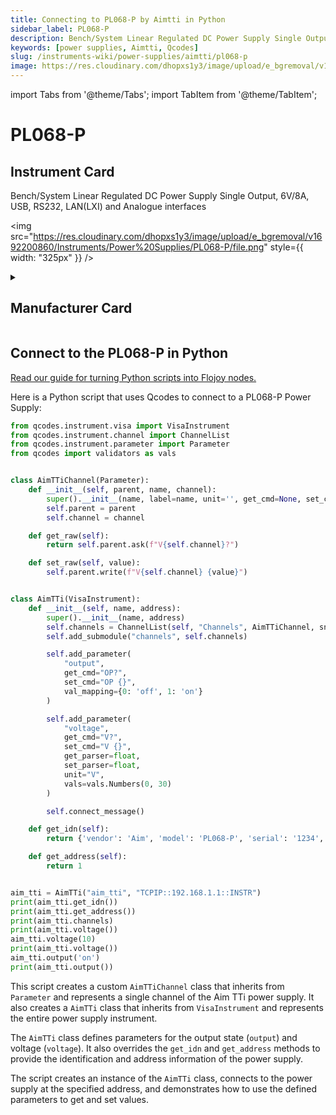 ```yaml
---
title: Connecting to PL068-P by Aimtti in Python
sidebar_label: PL068-P
description: Bench/System Linear Regulated DC Power Supply Single Output, 6V/8A, USB, RS232, LAN(LXI) and Analogue interfaces
keywords: [power supplies, Aimtti, Qcodes]
slug: /instruments-wiki/power-supplies/aimtti/pl068-p
image: https://res.cloudinary.com/dhopxs1y3/image/upload/e_bgremoval/v1692200860/Instruments/Power%20Supplies/PL068-P/file.png
---
```


import Tabs from '@theme/Tabs';
import TabItem from '@theme/TabItem';

# PL068-P

## Instrument Card

<div className="flex">

<div>

Bench/System Linear Regulated DC Power Supply Single Output, 6V/8A, USB, RS232, LAN(LXI) and Analogue interfaces

</div>

<img src="https://res.cloudinary.com/dhopxs1y3/image/upload/e_bgremoval/v1692200860/Instruments/Power%20Supplies/PL068-P/file.png" style={{ width: "325px" }} />

</div>

<details>
<summary><h2>Manufacturer Card</h2></summary>

<img src="https://res.cloudinary.com/dhopxs1y3/image/upload/e_bgremoval/v1692125963/Instruments/Vendor%20Logos/Aimtti.png" style={{ width: "100%", height: "200px",objectFit: "cover" }} />

TTi (Thurlby Thandar Instruments) is a leading manufacturer of electronic test and measurement instruments. These products are sold throughout the world via carefully selected distributors and agents in each country. We are located in Huntingdon near to the famous university city of Cambridge, within one of the high technology areas of the United Kingdom. <a href="https://www.aimtti.com/">Website</a>.

<ul>
  <li>Headquarters: UK</li>
  <li>Yearly Revenue (millions, USD): 9000.0</li>
</ul>
</details>

## Connect to the PL068-P in Python

[Read our guide for turning Python scripts into Flojoy nodes.](https://docs.flojoy.ai/custom-nodes/creating-custom-node/)


<Tabs>
<TabItem value="Qcodes" label="Qcodes">

Here is a Python script that uses Qcodes to connect to a PL068-P Power Supply:

```python
from qcodes.instrument.visa import VisaInstrument
from qcodes.instrument.channel import ChannelList
from qcodes.instrument.parameter import Parameter
from qcodes import validators as vals


class AimTTiChannel(Parameter):
    def __init__(self, parent, name, channel):
        super().__init__(name, label=name, unit='', get_cmd=None, set_cmd=None)
        self.parent = parent
        self.channel = channel

    def get_raw(self):
        return self.parent.ask(f"V{self.channel}?")

    def set_raw(self, value):
        self.parent.write(f"V{self.channel} {value}")


class AimTTi(VisaInstrument):
    def __init__(self, name, address):
        super().__init__(name, address)
        self.channels = ChannelList(self, "Channels", AimTTiChannel, snapshotable=False)
        self.add_submodule("channels", self.channels)

        self.add_parameter(
            "output",
            get_cmd="OP?",
            set_cmd="OP {}",
            val_mapping={0: 'off', 1: 'on'}
        )

        self.add_parameter(
            "voltage",
            get_cmd="V?",
            set_cmd="V {}",
            get_parser=float,
            set_parser=float,
            unit="V",
            vals=vals.Numbers(0, 30)
        )

        self.connect_message()

    def get_idn(self):
        return {'vendor': 'Aim', 'model': 'PL068-P', 'serial': '1234', 'firmware': '1.0'}

    def get_address(self):
        return 1


aim_tti = AimTTi("aim_tti", "TCPIP::192.168.1.1::INSTR")
print(aim_tti.get_idn())
print(aim_tti.get_address())
print(aim_tti.channels)
print(aim_tti.voltage())
aim_tti.voltage(10)
print(aim_tti.voltage())
aim_tti.output('on')
print(aim_tti.output())
```

This script creates a custom `AimTTiChannel` class that inherits from `Parameter` and represents a single channel of the Aim TTi power supply. It also creates a `AimTTi` class that inherits from `VisaInstrument` and represents the entire power supply instrument.

The `AimTTi` class defines parameters for the output state (`output`) and voltage (`voltage`). It also overrides the `get_idn` and `get_address` methods to provide the identification and address information of the power supply.

The script creates an instance of the `AimTTi` class, connects to the power supply at the specified address, and demonstrates how to use the defined parameters to get and set values.

</TabItem>
</Tabs>